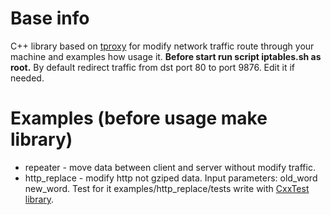 # Base info
C++ library based on [tproxy](https://www.kernel.org/doc/Documentation/networking/tproxy.txt) for modify network traffic route through your machine and examples how usage it.  **Before start run script iptables.sh as root.** By default redirect traffic from dst port 80 to port 9876. Edit it if needed.
# Examples (before usage make library)
* repeater - move data between client and server without modify traffic.
* http_replace - modify http not gziped data. Input parameters: old_word new_word. Test for it examples/http_replace/tests write with [CxxTest library](http://cxxtest.com/).
